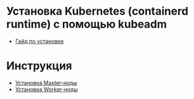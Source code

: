 # Установка Kubernetes (containerd runtime) с помощью kubeadm

* [Гайд по установке](https://kubernetes.io/docs/setup/production-environment/tools/kubeadm/create-cluster-kubeadm/)

# Инструкция
* [Установка Master-ноды](01-master.md)
* [Установка Worker-ноды](02-worker.md)